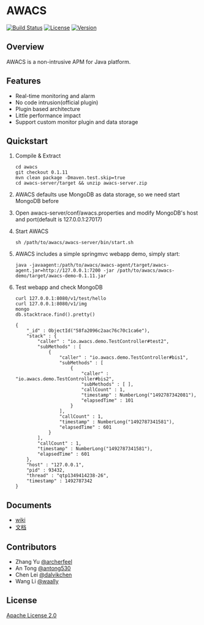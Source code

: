 # AWACS
[![Build Status](https://travis-ci.org/Archerfeel/awacs.svg?branch=master)](https://travis-ci.org/Archerfeel/awacs)
[![License](https://img.shields.io/badge/license-APACHE2-blue.svg)](https://github.com/ArcherFeel/awacs/blob/master/LICENSE)
[![Version](https://img.shields.io/badge/AWACS-0.1.11-orange.svg)](https://github.com/ArcherFeel/awacs/tree/0.1.11)

## Overview

AWACS is a non-intrusive APM for Java platform.

## Features

* Real-time monitoring and alarm
* No code intrusion(official plugin)
* Plugin based architecture
* Little performance impact
* Support custom monitor plugin and data storage

## Quickstart

1. Compile & Extract

	```
	cd awacs
	git checkout 0.1.11
	mvn clean package -Dmaven.test.skip=true
	cd awacs-server/target && unzip awacs-server.zip
	```

2. AWACS defaults use MongoDB as data storage, so we need start MongoDB before
 
3. Open awacs-server/conf/awacs.properties and modify MongoDB's host and port(default is 127.0.0.1:27017)

4. Start AWACS

	```
	sh /path/to/awacs/awacs-server/bin/start.sh
	```
	
5. AWACS includes a simple springmvc webapp demo, simply start:

	```
	java -javaagent:/path/to/awacs/awacs-agent/target/awacs-agent.jar=http://127.0.0.1:7200 -jar /path/to/awacs/awacs-demo/target/awacs-demo-0.1.11.jar
	```

6. Test webapp and check MongoDB

	```
	curl 127.0.0.1:8080/v1/test/hello
	curl 127.0.0.1:8080/v1/img
	mongo
	db.stacktrace.find().pretty()
	
	{
		"_id" : ObjectId("58fa2096c2aac76c70c1ca6e"),
		"stack" : {
			"caller" : "io.awacs.demo.TestController#test2",
			"subMethods" : [
				{
					"caller" : "io.awacs.demo.TestController#bis1",
					"subMethods" : [
						{
							"caller" : "io.awacs.demo.TestController#bis2",
							"subMethods" : [ ],
							"callCount" : 1,
							"timestamp" : NumberLong("1492787342081"),
							"elapsedTime" : 101
						}
					],
					"callCount" : 1,
					"timestamp" : NumberLong("1492787341581"),
					"elapsedTime" : 601
				}
			],
			"callCount" : 1,
			"timestamp" : NumberLong("1492787341581"),
			"elapsedTime" : 601
		},
		"host" : "127.0.0.1",
		"pid" : 93432,
		"thread" : "qtp1349414238-26",
		"timestamp" : 1492787342
	}
	```



## Documents

* [wiki]()
* [文档](https://github.com/archerfeel/awacs/wiki/Home_zh_CN)

## Contributors

* Zhang Yu [@archerfeel](https://github.com/archerfeel)
* An Tong [@antong530](https://github.com/antong530)
* Chen Lei [@dalvikchen](https://github.com/dalvikchen)
* Wang Li [@waally](https://github.com/waally)

## License

[Apache License 2.0](http://www.apache.org/licenses/LICENSE-2.0)

